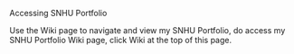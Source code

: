 Accessing SNHU Portfolio

Use the Wiki page to navigate and view my SNHU Portfolio, do access my SNHU Portfolio Wiki page, click Wiki at the top of this page.
